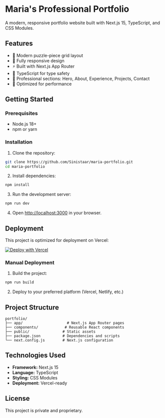 # Maria's Professional Portfolio

A modern, responsive portfolio website built with Next.js 15, TypeScript, and CSS Modules.

## Features

- 🎨 Modern puzzle-piece grid layout
- 📱 Fully responsive design
- ⚡ Built with Next.js App Router
- 🎯 TypeScript for type safety
- 💼 Professional sections: Hero, About, Experience, Projects, Contact
- 🚀 Optimized for performance

## Getting Started

### Prerequisites

- Node.js 18+ 
- npm or yarn

### Installation

1. Clone the repository:
```bash
git clone https://github.com/Sinistaar/maria-portfolio.git
cd maria-portfolio
```

2. Install dependencies:
```bash
npm install
```

3. Run the development server:
```bash
npm run dev
```

4. Open [http://localhost:3000](http://localhost:3000) in your browser.

## Deployment

This project is optimized for deployment on Vercel:

[![Deploy with Vercel](https://vercel.com/button)](https://vercel.com/new/clone?repository-url=https://github.com/Sinistaar/maria-portfolio)

### Manual Deployment

1. Build the project:
```bash
npm run build
```

2. Deploy to your preferred platform (Vercel, Netlify, etc.)

## Project Structure

```
portfolio/
├── app/                    # Next.js App Router pages
├── components/            # Reusable React components
├── public/               # Static assets
├── package.json          # Dependencies and scripts
└── next.config.js        # Next.js configuration
```

## Technologies Used

- **Framework:** Next.js 15
- **Language:** TypeScript
- **Styling:** CSS Modules
- **Deployment:** Vercel-ready

## License

This project is private and proprietary.
